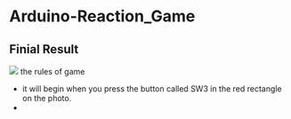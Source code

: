 # Arduino-Reaction_Game
## Finial Result


![](https://i.imgur.com/I6zFwOZ.jpg)
the rules of game
* it will begin when you press the button called SW3 in the red rectangle on the photo.
* 
